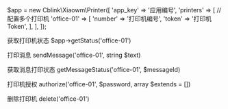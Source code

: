 
$app = new Cblink\Xiaowm\Printer([
    'app_key' => '应用编号',
    'printers' => [ // 配置多个打印机
        'office-01' => [
            'number' => '打印机编号',
            'token' => '打印机 Token',
        ],
    ],
]);

获取打印机状态 $app->getStatus('office-01')

打印消息 sendMessage('office-01', string $text)

获取消息打印状态 getMessageStatus('office-01', $messageId)

打印机授权 authorize('office-01', $password, array $extends = [])

删除打印机 delete('office-01')

